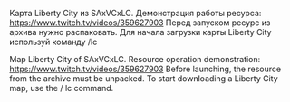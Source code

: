 Карта Liberty City из SAxVCxLC.
Демонстрация работы ресурса: https://www.twitch.tv/videos/359627903
Перед запуском ресурс из архива нужно распаковать.
Для начала загрузки карты Liberty City используй команду /lc

Map Liberty City of SAxVCxLC. 
Resource operation demonstration: https://www.twitch.tv/videos/359627903
Before launching, the resource from the archive must be unpacked. 
To start downloading a Liberty City map, use the / lc command.
